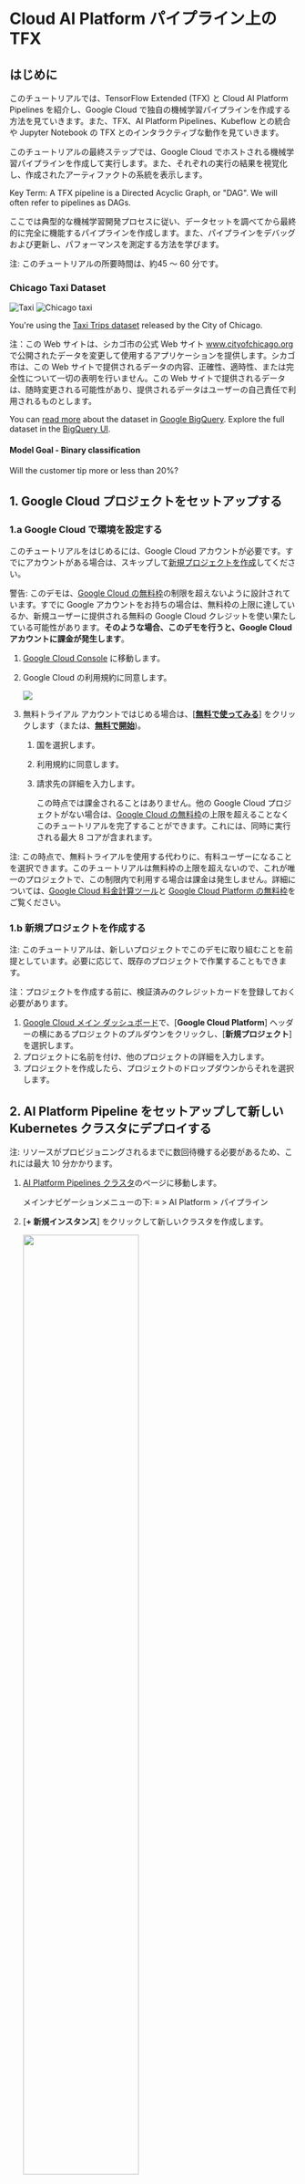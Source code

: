 # Cloud AI Platform パイプライン上の TFX

## はじめに

このチュートリアルでは、TensorFlow Extended (TFX) と Cloud AI Platform Pipelines を紹介し、Google Cloud で独自の機械学習パイプラインを作成する方法を見ていきます。また、TFX、AI Platform Pipelines、Kubeflow との統合や Jupyter Notebook の TFX とのインタラクティブな動作を見ていきます。

このチュートリアルの最終ステップでは、Google Cloud でホストされる機械学習パイプラインを作成して実行します。また、それぞれの実行の結果を視覚化し、作成されたアーティファクトの系統を表示します。

Key Term: A TFX pipeline is a Directed Acyclic Graph, or "DAG". We will often refer to pipelines as DAGs.

ここでは典型的な機械学習開発プロセスに従い、データセットを調べてから最終的に完全に機能するパイプラインを作成します。また、パイプラインをデバッグおよび更新し、パフォーマンスを測定する方法を学びます。

注: このチュートリアルの所要時間は、約45 ～ 60 分です。

### Chicago Taxi Dataset

<!-- Image free for commercial use, does not require attribution:
https://pixabay.com/photos/new-york-cab-cabs-taxi-urban-city-2087998/ -->

![Taxi](https://github.com/tensorflow/docs-l10n/blob/master/site/ja/tfx/tutorials/tfx/images/airflow_workshop/taxi.jpg?raw=true) ![Chicago taxi](https://github.com/tensorflow/docs-l10n/blob/master/site/ja/tfx/tutorials/tfx/images/airflow_workshop/chicago.png?raw=true)

You're using the [Taxi Trips dataset](https://data.cityofchicago.org/Transportation/Taxi-Trips/wrvz-psew) released by the City of Chicago.

注：この Web サイトは、シカゴ市の公式 Web サイト www.cityofchicago.org で公開されたデータを変更して使用するアプリケーションを提供します。シカゴ市は、この Web サイトで提供されるデータの内容、正確性、適時性、または完全性について一切の表明を行いません。この Web サイトで提供されるデータは、随時変更される可能性があり、提供されるデータはユーザーの自己責任で利用されるものとします。

You can [read more](https://cloud.google.com/bigquery/public-data/chicago-taxi) about the dataset in [Google BigQuery](https://cloud.google.com/bigquery/). Explore the full dataset in the [BigQuery UI](https://bigquery.cloud.google.com/dataset/bigquery-public-data:chicago_taxi_trips).

#### Model Goal - Binary classification

Will the customer tip more or less than 20%?

## 1. Google Cloud プロジェクトをセットアップする

### 1.a Google Cloud で環境を設定する

このチュートリアルをはじめるには、Google Cloud アカウントが必要です。すでにアカウントがある場合は、スキップして[新規プロジェクトを作成](#create_project)してください。

警告: このデモは、[Google Cloud の無料枠](https://cloud.google.com/free)の制限を超えないように設計されています。すでに Google アカウントをお持ちの場合は、無料枠の上限に達しているか、新規ユーザーに提供される無料の Google Cloud クレジットを使い果たしている可能性があります。**そのような場合、このデモを行うと、Google Cloud アカウントに課金が発生します**。

1. [Google Cloud Console](https://console.cloud.google.com/) に移動します。

2. Google Cloud の利用規約に同意します。

     <img src="https://github.com/tensorflow/docs-l10n/blob/master/site/ja/tfx/tutorials/tfx/images/cloud-ai-platform-pipelines/welcome-popup.png?raw=true" class="">

3. 無料トライアル アカウントではじめる場合は、[[**無料で使ってみる**](https://console.cloud.google.com/freetrial)] をクリックします（または、[**無料で開始**](https://console.cloud.google.com/freetrial))。

    1. 国を選択します。

    2. 利用規約に同意します。

    3. 請求先の詳細を入力します。

        この時点では課金されることはありません。他の Google Cloud プロジェクトがない場合は、[Google Cloud の無料枠](https://cloud.google.com/free)の上限を超えることなくこのチュートリアルを完了することができます。これには、同時に実行される最大 8 コアが含まれます。

注: この時点で、無料トライアルを使用する代わりに、有料ユーザーになることを選択できます。このチュートリアルは無料枠の上限を超えないので、これが唯一のプロジェクトで、この制限内で利用する場合は課金は発生しません。詳細については、[Google Cloud 料金計算ツール](https://cloud.google.com/products/calculator/)と [Google Cloud Platform の無料枠](https://cloud.google.com/free)をご覧ください。

### 1.b 新規プロジェクトを作成する<a name="create_project"></a>

注: このチュートリアルは、新しいプロジェクトでこのデモに取り組むことを前提としています。必要に応じて、既存のプロジェクトで作業することもできます。

注：プロジェクトを作成する前に、検証済みのクレジットカードを登録しておく必要があります。

1. [Google Cloud メイン ダッシュボード](https://console.cloud.google.com/home/dashboard)で、[**Google Cloud Platform**] ヘッダーの横にあるプロジェクトのプルダウンをクリックし、[**新規プロジェクト**] を選択します。
2. プロジェクトに名前を付け、他のプロジェクトの詳細を入力します。
3. プロジェクトを作成したら、プロジェクトのドロップダウンからそれを選択します。

## 2. AI Platform Pipeline をセットアップして新しい Kubernetes クラスタにデプロイする

注: リソースがプロビジョニングされるまでに数回待機する必要があるため、これには最大 10 分かかります。

1. [AI Platform Pipelines クラスタ](https://console.cloud.google.com/ai-platform/pipelines)のページに移動します。

    メインナビゲーションメニューの下: ≡ &gt; AI Platform &gt; パイプライン

2. [**+ 新規インスタンス**] をクリックして新しいクラスタを作成します。

    <img style="width: 65%;" src="images/cloud-ai-platform-pipelines/new-instance.png">

3. **Kubeflow Pipelines** の概要ページで、[**構成**] をクリックします。

     <img src="https://github.com/tensorflow/docs-l10n/blob/master/site/ja/tfx/tutorials/tfx/images/cloud-ai-platform-pipelines/configure.png?raw=true" class="">

    次に進む前に、Kubernetes Engine API が有効になるまで数分待つ必要がある場合があります。

4. [**Deploy Kubeflow Pipelines**] ページで:

    1. クラスタの[ゾーン](https://cloud.google.com/compute/docs/regions-zones)（または「リージョン」）を選択します。

    2. **重要** [*次のクラウド API へのアクセスを許可する*] というラベルの付いたボックスをオンにします。(これは、このクラスターがプロジェクトの他の部分にアクセスするために必要です。この手順を怠ると、後で修正するのが少し難しくなります。)

         <img src="https://github.com/tensorflow/docs-l10n/blob/master/site/ja/tfx/tutorials/tfx/images/cloud-ai-platform-pipelines/check-the-box.png?raw=true" class="">

    3. [**作成**] をクリックし、クラスタが作成されるまで数分待ちます。

    4. 名前空間とインスタンス名を選択します (デフォルトを使用しても問題ありません)。*マネージド ストレージを使用する*をチェックする必要はありません。

    5. [**デプロイ**] をクリックし、パイプラインがデプロイされるまでしばらく待ちます。Kubeflow Pipelines をデプロイすることにより、利用規約に同意したことになります。

## 3. Cloud AI Platform Notebook インスタンスをセットアップします。

1. [AI Platform Notebooks](https://console.cloud.google.com/ai-platform/notebooks) ページに移動します。

    メイン ナビゲーション メニューの下: ≡ -&gt; AI Platform -&gt; Notebooks

2. プロンプトが表示されたら、Compute Engine API を有効にします。

3. TensorFlow 2.1（またはそれ以降）がインストールされた**新規インスタンス**を作成します。

    新規インスタンス -&gt; TensorFlow 2.1 -&gt; GPU なし

    無料利用枠の制限内に留まるには、ここのデフォルト設定を受け入れないでください。このインスタンスで使用できる vCPU の数を 4 から 2 に減らす必要があります。

    1. [**新規 Notebook インスタンス**] フォームの下部にある [**カスタマイズ**] を選択します。

    2. 1 つまたは 2 つの vCPU を備えた**マシン構成**を選択します。

         <img src="https://github.com/tensorflow/docs-l10n/blob/master/site/ja/tfx/tutorials/tfx/images/cloud-ai-platform-pipelines/two-cpus.png?raw=true" class="">

注: デフォルト設定ではなく 1 つまたは 2 つの vCPU を使用する場合、Notebook のパフォーマンスが低下する可能性がありますが、このチュートリアルの完了を著しく妨げることはありません。デフォルト設定を使用する場合は、少なくとも 12 vCPU に[アカウントをアップグレード](https://cloud.google.com/free/docs/gcp-free-tier#to_upgrade_your_account)してください。これにより、課金が発生します。[料金計算ツール](https://cloud.google.com/products/calculator)や [Google Cloud 無料枠](https://cloud.google.com/free)に関する情報など、料金の詳細については、[Google Kubernetes Engine の料金](https://cloud.google.com/kubernetes-engine/pricing/)を参照してください。

## 4. Getting Started Notebook をローンチする

1. [AI Platform Pipelines クラスタ](https://console.cloud.google.com/ai-platform/pipelines)のページに移動します。

    メインナビゲーションメニューの下: ≡ &gt; AI Platform &gt; パイプライン

2. このチュートリアルで使用しているクラスタの行の、[**パイプライン ダッシュボードを開く**] をクリックします。

    ![open-dashboard](https://github.com/tensorflow/docs-l10n/blob/master/site/ja/tfx/tutorials/tfx/images/cloud-ai-platform-pipelines/open-dashboard.png?raw=true)

3. [**スタートガイド**] ページで、[**TF 2.1 Notebook を開く**] をクリックします。

4. このチュートリアルで使用している Notebook のインスタンスを選択し、[**続行**] をクリックします。

    ![select-notebook](https://github.com/tensorflow/docs-l10n/blob/master/site/ja/tfx/tutorials/tfx/images/cloud-ai-platform-pipelines/select-notebook.png?raw=true)

## 5. Notebook で作業を続行する

重要: このチュートリアルの残りの部分は、前述のステップで開いた Jupyter Lab Notebook で完了する必要があります。ここに記載された手順と説明を参照してください。

### インストール

Getting Started Notebook をはじめるには、まず、Jupyter Lab が実行されている VM に [TFX](https://www.tensorflow.org/tfx) と [Kubeflow Pipelines (KFP)](https://www.kubeflow.org/docs/pipelines/) をインストールします。

次に、インストールされている TFX のバージョンを確認し、インポートを行い、プロジェクト ID を設定して出力します。

![check python version and import](https://github.com/tensorflow/docs-l10n/blob/master/site/ja/tfx/tutorials/tfx/images/cloud-ai-platform-pipelines/check-version-nb-cell.png?raw=true)

### Google Cloud サービスと接続する

パイプライン構成にはプロジェクト ID が必要です。これは、Notebook を介して取得し、環境変数として設定できます。

```python
# Read GCP project id from env.
shell_output=!gcloud config list --format 'value(core.project)' 2>/dev/null
GCP_PROJECT_ID=shell_output[0]
print("GCP project ID:" + GCP_PROJECT_ID)
```

次に、KFP クラスターのエンドポイントを設定します。

This can be found from the URL of the Pipelines dashboard. Go to the Kubeflow Pipeline dashboard and look at the URL. The endpoint is everything in the URL *starting with* the `https://`, *up to, and including*, `googleusercontent.com`.

```python
ENDPOINT='' # Enter YOUR ENDPOINT here.
```

次に、Notebook はカスタム Docker イメージに一意の名前を設定します。

```python
# Docker image name for the pipeline image
CUSTOM_TFX_IMAGE='gcr.io/' + GCP_PROJECT_ID + '/tfx-pipeline'
```

## 6. テンプレートをプロジェクト ディレクトリにコピーする

次の Notebook セルを編集して、パイプラインの名前を設定します。このチュートリアルでは、`my_pipeline`を使用します。

```python
PIPELINE_NAME="my_pipeline"
PROJECT_DIR=os.path.join(os.path.expanduser("~"),"imported",PIPELINE_NAME)
```

次に、Notebook は `tfx` CLI を使用してパイプライン テンプレートをコピーします。このチュートリアルでは、Chicago Taxi データセットを使用してバイナリ分類を実行するため、テンプレートはモデルを`taxi`に設定します。

```python
!tfx template copy \
  --pipeline-name={PIPELINE_NAME} \
  --destination-path={PROJECT_DIR} \
  --model=taxi
```

次に、Notebook はその CWD コンテキストをプロジェクト ディレクトリに変更します。

```
%cd {PROJECT_DIR}
```

### パイプラインファイルを閲覧する

Cloud AI Platform Notebook の左側に、ファイル ブラウザが表示されます。そのパイプライン名 (`my_pipeline`) のディレクトリがあるはずです。それを開いてファイルを表示します。 (Notebook 環境からも開いて編集できます。)

```
# You can also list the files from the shell
! ls
```

上記の`tfx template copy`コマンドは、パイプラインを構築するファイルの基本的なスキャフォールドを作成しました。これらには、Python ソース コード、サンプルデータ、Jupyter Notebook が含まれます。これらは、この特定のサンプルを対象としています。独自のパイプラインの場合、これらはパイプラインに必要なサポート ファイルになります。

Python ファイルの簡単な説明を次に示します。

- `pipeline` - このディレクトリには、パイプラインの定義が含まれています。
    - `configs.py` — パイプライン ランナーの共通定数を定義します。
    - `pipeline.py` — TFX コンポーネントとパイプラインを定義します。
- `models` - このディレクトリには、機械学習モデルの定義が含まれています。
    - `features.py` `features_test.py` — モデルの機能を定義します
    - `preprocessing.py` / `preprocessing_test.py` — `tf::Transform`を使用して前処理ジョブを定義します。
    - `estimator` - このディレクトリには、Estimator ベースのモデルが含まれています。
        - `constants.py` — モデルの定数を定義します。
        - `model.py` / `model_test.py` — TF estimator を使用して DNN モデルを定義します
    - `keras` - このディレクトリには、Keras ベースのモデルが含まれています。
        - `constants.py` — モデルの定数を定義します。
        - `model.py` / `model_test.py` — Keras を使用して DNN モデルを定義します。
- `beam_runner.py` / `kubeflow_runner.py` — オーケストレーション エンジンごとにランナーを定義します。

## 7. Kubeflow で最初の TFX パイプラインを実行

Notebook は、`tfx run` CLI コマンドを使用してパイプラインを実行します。

### ストレージに接続

パイプラインを実行するとアーティファクトが作成されます。これは、[ML-Metadata](https://github.com/google/ml-metadata) に保存する必要があります。アーティファクトは、ファイル システムまたはブロック ストレージに格納する必要があるファイルであるペイロードを指します。このチュートリアルでは、セットアップ中に自動的に作成されたバケットを使用して、GCS を使用してメタデータ ペイロードを保存します。名前は`<your-project-id>-kubeflowpipelines-default`になります。

### パイプラインを作成する

Notebook はサンプル データを GCS バケットにアップロードして、後でパイプラインで使用できるようにします。

```python
!gsutil cp data/data.csv gs://{GOOGLE_CLOUD_PROJECT}-kubeflowpipelines-default/tfx-template/data/taxi/data.csv
```

次に、Notebook は`tfx pipeline create`コマンドを使用してパイプラインを作成します。

```python
!tfx pipeline create  \
--pipeline-path=kubeflow_runner.py \
--endpoint={ENDPOINT} \
--build-image
```

パイプラインの作成中に、Docker イメージをビルドするための`Dockerfile`が生成されます。これらのファイルを他のソースファイルと一緒にソース管理システム (たとえば、git) に追加することを忘れないでください。

### パイプラインの実行

次に、Notebook は`tfx run create`コマンドを使用して、パイプラインの実行を開始します。この実行は、Kubeflow Pipelines ダッシュボードの [実験] の下にも表示されます。

```python
!tfx run create --pipeline-name={PIPELINE_NAME} --endpoint={ENDPOINT}
```

Kubeflow Pipelines ダッシュボードからパイプラインを表示できます。

注: パイプラインの実行が失敗した場合、KFP ダッシュボードで詳細なログを確認できます。失敗の主な原因の 1 つは、許可関連の問題です。KFP クラスタに Google Cloud API へのアクセス権限があることを確認してください。これは、[GCP で KFP クラスタを作成するときに](https://cloud.google.com/ai-platform/pipelines/docs/setting-up)構成します。[GCP でのトラブルシューティング ドキュメント](https://cloud.google.com/ai-platform/pipelines/docs/troubleshooting)を参照してください。

## 8. データを検証する

The first task in any data science or ML project is to understand and clean the data.

- 各特徴量のデータ型を理解する
- Look for anomalies and missing values
- Understand the distributions for each feature

### コンポーネント

![Data Components](https://github.com/tensorflow/docs-l10n/blob/master/site/ja/tfx/tutorials/tfx/images/airflow_workshop/examplegen1.png?raw=true) ![Data Components](https://github.com/tensorflow/docs-l10n/blob/master/site/ja/tfx/tutorials/tfx/images/airflow_workshop/examplegen2.png?raw=true)

- [ExampleGen](https://www.tensorflow.org/tfx/guide/examplegen) ingests and splits the input dataset.
- [StatisticsGen](https://www.tensorflow.org/tfx/guide/statsgen) calculates statistics for the dataset.
- [SchemaGen](https://www.tensorflow.org/tfx/guide/schemagen) SchemaGen examines the statistics and creates a data schema.
- [ExampleValidator](https://www.tensorflow.org/tfx/guide/exampleval) looks for anomalies and missing values in the dataset.

### Jupyter ラボ ファイル エディターで以下を行います

`pipeline`/`pipeline.py`で、これらのコンポーネントをパイプラインに追加する行のコメントを外します。

```python
# components.append(statistics_gen)
# components.append(schema_gen)
# components.append(example_validator)
```

（`ExampleGen`は、テンプレート ファイルがコピーされたときにすでに有効になっています）。

### パイプラインを更新して再実行する

```python
# Update the pipeline
! tfx pipeline update \
  --pipeline-path=kubeflow_runner.py \
  --endpoint={ENDPOINT}

! tfx run create --pipeline-name "{PIPELINE_NAME}"
```

### パイプラインを確認する

Kubeflow Orchestrator の場合、KFP ダッシュボードにアクセスし、パイプライン実行のページでパイプライン出力を見つけます。左側の [実験] タブをクリックし、[実験] ページの [すべての実行] をクリックします。パイプラインの名前の実行が表示されるはずです。

### More advanced example

The example presented here is really only meant to get you started. For a more advanced example see the [TensorFlow Data Validation Colab](https://www.tensorflow.org/tfx/tutorials/data_validation/chicago_taxi).

For more information on using TFDV to explore and validate a dataset, [see the examples on tensorflow.org](https://www.tensorflow.org/tfx/data_validation).

## 9. 特徴量エンジニアリング

You can increase the predictive quality of your data and/or reduce dimensionality with feature engineering.

- Feature crosses
- Vocabularies
- 埋め込み
- PCA
- Categorical encoding

One of the benefits of using TFX is that you will write your transformation code once, and the resulting transforms will be consistent between training and serving.

### コンポーネント

![Transform](https://github.com/tensorflow/docs-l10n/blob/master/site/ja/tfx/tutorials/tfx/images/airflow_workshop/transform.png?raw=true)

- [変換](https://www.tensorflow.org/tfx/guide/transform)は、データセットに対する特徴量エンジニアリングを実行します。

### Jupyter ラボ ファイル エディターで次を行います

`pipeline`/`pipeline.py`で、パイプラインに [Transform](https://www.tensorflow.org/tfx/guide/transform) を追加する行を見つけてコメントを外します。

```python
# components.append(transform)
```

### パイプラインを更新して再実行する

```python
# Update the pipeline
! tfx pipeline update \
  --pipeline-path=kubeflow_runner.py \
  --endpoint={ENDPOINT}

! tfx run create --pipeline-name "{PIPELINE_NAME}"
```

### パイプライン出力を確認する

Kubeflow Orchestrator の場合、KFP ダッシュボードにアクセスし、パイプライン実行のページでパイプライン出力を見つけます。左側の [実験] タブをクリックし、[実験] ページの [すべての実行] をクリックします。パイプラインの名前の実行が表示されるはずです。

### More advanced example

The example presented here is really only meant to get you started. For a more advanced example see the [TensorFlow Transform Colab](https://www.tensorflow.org/tfx/tutorials/transform/census).

## 10. トレーニング

Train a TensorFlow model with your nice, clean, transformed data.

- 前のステップの変換を含めて、一貫して適用されるようにします。
- Save the results as a SavedModel for production
- Visualize and explore the training process using TensorBoard
- Also save an EvalSavedModel for analysis of model performance

### コンポーネント

- [Trainer](https://www.tensorflow.org/tfx/guide/trainer) は TensorFlow モデルをトレーニングします。

### Jupyter ラボ ファイル エディターで次を行います

`pipeline`/`pipeline.py` で、パイプラインに Trainer を追加する行を見つけてコメントを外します。

```python
# components.append(trainer)
```

### パイプラインを更新して再実行する

```python
# Update the pipeline
! tfx pipeline update \
  --pipeline-path=kubeflow_runner.py \
  --endpoint={ENDPOINT}

! tfx run create --pipeline-name "{PIPELINE_NAME}"
```

### パイプライン出力を確認する

Kubeflow Orchestrator の場合、KFP ダッシュボードにアクセスし、パイプライン実行のページでパイプライン出力を見つけます。左側の [実験] タブをクリックし、[実験] ページの [すべての実行] をクリックします。パイプラインの名前の実行が表示されるはずです。

### More advanced example

The example presented here is really only meant to get you started. For a more advanced example see the [TensorBoard Tutorial](https://www.tensorflow.org/tensorboard/r1/summaries).

## 11. モデルのパフォーマンスの分析

Understanding more than just the top level metrics.

- Users experience model performance for their queries only
- Poor performance on slices of data can be hidden by top level metrics
- Model fairness is important
- Often key subsets of users or data are very important, and may be small
    - Performance in critical but unusual conditions
    - Performance for key audiences such as influencers
- If you’re replacing a model that is currently in production, first make sure that the new one is better

### コンポーネント

- [Evaluator](https://www.tensorflow.org/tfx/guide/evaluator) はトレーニング結果の詳細分析を実行します。

### Jupyter ラボ ファイル エディターで次を行います

`pipeline`/`pipeline.py` で、Evaluator をパイプラインに追加する行を見つけてコメント解除します。

```python
components.append(evaluator)
```

### パイプラインを更新して再実行する

```python
# Update the pipeline
! tfx pipeline update \
  --pipeline-path=kubeflow_runner.py \
  --endpoint={ENDPOINT}

! tfx run create --pipeline-name "{PIPELINE_NAME}"
```

### パイプライン出力を確認する

Kubeflow Orchestrator の場合、KFP ダッシュボードにアクセスし、パイプライン実行のページでパイプライン出力を見つけます。左側の [実験] タブをクリックし、[実験] ページの [すべての実行] をクリックします。パイプラインの名前の実行が表示されるはずです。

## 12. モデルのサービング

If the new model is ready, make it so.

- Pusher deploys SavedModels to well-known locations

Deployment targets receive new models from well-known locations

- TensorFlow Serving
- TensorFlow Lite
- TensorFlow JS
- TensorFlow Hub

### コンポーネント

- [Pusher](https://www.tensorflow.org/tfx/guide/pusher) deploys the model to a serving infrastructure.

### Jupyter ラボ ファイル エディターで次を行います

`pipeline`/`pipeline.py`で、Pusher をパイプラインに追加する行を見つけてコメントを外します。

```python
# components.append(pusher)
```

### パイプライン出力を確認する

Kubeflow Orchestrator の場合、KFP ダッシュボードにアクセスし、パイプライン実行のページでパイプライン出力を見つけます。左側の [実験] タブをクリックし、[実験] ページの [すべての実行] をクリックします。パイプラインの名前の実行が表示されるはずです。

### 利用可能なデプロイメントターゲット

これでモデルのトレーニングと検証が完了し、モデルの実稼働環境の準備が整いました。次のような TensorFlow デプロイメント ターゲットのいずれかにモデルをデプロイできるようになりました。

- [TensorFlow Serving](https://www.tensorflow.org/tfx/guide/serving), for serving your model on a server or server farm and processing REST and/or gRPC inference requests.
- [TensorFlow Lite](https://www.tensorflow.org/lite), for including your model in an Android or iOS native mobile application, or in a Raspberry Pi, IoT, or microcontroller application.
- [TensorFlow.js](https://www.tensorflow.org/js), for running your model in a web browser or Node.JS application.

## より高度な例

前述の例は、初心者向けのものです。以下は、他のクラウドサービスとの統合の例です。

### Kubeflow Pipelines のリソースに関する考慮事項

ワークロードの要件に対して、Kubeflow Pipelines デプロイメントのデフォルト構成がニーズを満たしていない場合があります。`KubeflowDagRunnerConfig`を呼び出し、`pipeline_operator_funcs`を使用して、リソース構成をカスタマイズできます。

`pipeline_operator_funcs`は`OpFunc`アイテムのリストであり、`KubeflowDagRunner`からコンパイルされた KFP パイプライン仕様で生成されたすべての`ContainerOp`インスタンスを変換します。

たとえば、メモリを構成するには、[`set_memory_request`](https://github.com/kubeflow/pipelines/blob/646f2fa18f857d782117a078d626006ca7bde06d/sdk/python/kfp/dsl/_container_op.py#L249)を使用して必要なメモリ量を宣言できます。これを行うには、一般的に`set_memory_request`のラッパーを作成し、それを使用してパイプライン `AggFunc`のリストに追加します。

```python
def request_more_memory():
  def _set_memory_spec(container_op):
    container_op.set_memory_request('32G')
  return _set_memory_spec

# Then use this opfunc in KubeflowDagRunner
pipeline_op_funcs = kubeflow_dag_runner.get_default_pipeline_operator_funcs()
pipeline_op_funcs.append(request_more_memory())
config = KubeflowDagRunnerConfig(
    pipeline_operator_funcs=pipeline_op_funcs,
    ...
)
kubeflow_dag_runner.KubeflowDagRunner(config=config).run(pipeline)
```

同様に以下の関数を使用してリソースを構成できます。

- `set_memory_limit`
- `set_cpu_request`
- `set_cpu_limit`
- `set_gpu_limit`

### `BigQueryExampleGen`を試してみる

[BigQuery](https://cloud.google.com/bigquery) は、サーバーレスでスケーラビリティと費用対効果の高いクラウド データ ウェアハウスです。BigQuery は、TFX のトレーニング サンプルのソースとして使用できます。このステップでは、パイプラインに`BigQueryExampleGen`を追加します。

#### Jupyter ラボ ファイル エディターで次を行います

**`pipeline.py`をダブルクリックして開きます**。`CsvExampleGen`をコメントアウトし、`BigQuery Example Gen`のインスタンスを作成する行のコメントを外します。また、`create_pipeline`関数の`query`引数のコメントも外す必要があります。

BigQuery に使用する GCP プロジェクトを指定する必要があります。そのためには、パイプラインの作成時に`beam_pipeline_args`に`--project`を設定します。

**`configs.py`**をダブルクリックして開きます。`BIG_QUERY_WITH_DIRECT_RUNNER_BEAM_PIPELINE_ARGS`と`BIG_QUERY_QUERY`の定義のコメントを外します。このファイルのプロジェクト ID とリージョンの値を、GCP プロジェクトの正しい値に置き換えます。

> **注: 続行する前に、GCP プロジェクト ID とリージョンを`configs.py`ファイルに設定する必要があります。**

**ディレクトリを 1 レベル上に変更します。**ファイル リストの上にあるディレクトリの名前をクリックします。ディレクトリ名はパイプライン名で、パイプライン名を変更しなかった場合は`my_pipeline`です。

**ダブルクリックして`kubeflow_runner.py`** を開きます。`create_pipeline`関数の 2 つの引数 `query`と`beam_pipeline_args`のコメントを外します。

パイプラインで BigQuery をサンプル ソースとして使用する準備ができました。前と同じようにパイプラインを更新し、ステップ 5 と 6 で行ったように新しい実行を作成します。

#### パイプラインを更新して再実行する

```python
# Update the pipeline
!tfx pipeline update \
  --pipeline-path=kubeflow_runner.py \
  --endpoint={ENDPOINT}

!tfx run create --pipeline-name {PIPELINE_NAME} --endpoint={ENDPOINT}
```

### Dataflow を試してみる

いくつかの [TFX コンポーネントは Apache Beam を使用](https://www.tensorflow.org/tfx/guide/beam)してデータ並列パイプラインを実装します。そのため、[Google Cloud Dataflow](https://cloud.google.com/dataflow/) を使用してデータ処理ワークロードを分散できます。このステップでは、Apache Beam のデータ処理バックエンドとして Dataflow を使用するように Kubeflow オーケストレーターを設定します。

> **注:** Dataflow API がまだ有効になっていない場合は、コンソールを使用するか、CLI から次のコマンドを使用して（Cloud Shell など）有効にできます。

```bash
# Select your project:
gcloud config set project YOUR_PROJECT_ID

# Get a list of services that you can enable in your project:
gcloud services list --available | grep Dataflow

# If you don't see dataflow.googleapis.com listed, that means you haven't been
# granted access to enable the Dataflow API.  See your account adminstrator.

# Enable the Dataflow service:

gcloud services enable dataflow.googleapis.com
```

> **注:** 実行速度は、デフォルトの [Google Compute Engine（GCE）](https://cloud.google.com/compute) 割り当てにより制限される場合があります。約 250 の Dataflow VM に十分な割り当てを設定することをお勧めします（**250 個の CPU、250 個の IP アドレス、62500 GB の永続ディスク**）。詳細については、[GCE 割り当て](https://cloud.google.com/compute/quotas)と [Dataflow 割り当て](https://cloud.google.com/dataflow/quotas)のドキュメントを参照してください。IP アドレスの割り当てによりブロックされている場合は、より大きな[`worker_type`](https://cloud.google.com/dataflow/docs/guides/specifying-exec-params#setting-other-cloud-dataflow-pipeline-options)を使用すると、必要な IP の数を減らすことができます。

**`pipeline`をダブルクリックしてディレクトリを変更し、`configs.py`**をダブルクリックして開きます。`GOOGLE_CLOUD_REGION`と`DATAFLOW_BEAM_PIPELINE_ARGS`の定義のコメントを外します。

**ディレクトリを 1 レベル上に変更します。**ファイル リストの上にあるディレクトリの名前をクリックします。ディレクトリ名はパイプライン名で、変更しなかった場合は`my_pipeline`です。

**`kubeflow_runner.py`**をダブルクリックして開きます。`beam_pipeline_args`のコメントを外します。（ステップ 7 で追加した最新の`beam_pipeline_args`も必ずコメントアウトしてください）。

#### パイプラインを更新して再実行する

```python
# Update the pipeline
!tfx pipeline update \
  --pipeline-path=kubeflow_runner.py \
  --endpoint={ENDPOINT}

!tfx run create --pipeline-name {PIPELINE_NAME} --endpoint={ENDPOINT}
```

[Cloud Console の Dataflow](http://console.cloud.google.com/dataflow) で Dataflow のジョブを見つけることができます。

### KFP で Cloud AI Platform のトレーニングと予測を試す

TFX は、[トレーニングと予測のための Cloud AI Platform](https://cloud.google.com/ai-platform/) など、いくつかのマネージド GCP サービスと相互運用します。機械学習モデルをトレーニングするためのマネージド サービスである Cloud AI Platform Training を使用するように `Trainer` コンポーネントを設定できます。さらに、モデルが構築され、サービングする準備ができたら、サービングするためにモデルを Cloud AI Platform Prediction に *push* できます。このステップでは、Cloud AI Platform サービスを使用するように`Trainer`コンポーネントと`Pusher`コンポーネントを設定します。

ファイルを編集する前に、最初に *AI Platform Training と Prediction API* を有効にする必要がある場合があります。

**[`pipeline`]をダブルクリックしてディレクトリを変更し、ダブルクリックして`configs.py`**を開きます。`GOOGLE_CLOUD_REGION`、`GCP_AI_PLATFORM_TRAINING_ARGS`、`GCP_AI_PLATFORM_SERVING_ARGS` の定義のコメントを外します。カスタム ビルドのコンテナ イメージを使用して Cloud AI Platform Training でモデルをトレーニングするため、`GCP_AI_PLATFORM_TRAINING_ARGS`の`masterConfig.imageUri`を上記の`CUSTOM_TFX_IMAGE`と同じ値に設定する必要があります。

**ディレクトリを 1 レベル上に変更し、ダブルクリックして`kubeflow_runner.py`**を開きます。`ai_platform_training_args`と`ai_platform_serving_args`のコメントを外します。

> 注: トレーニング ステップで権限エラーを受け取った場合は、Cloud Machine Learning Engine (AI Platform Prediction と Training) サービス アカウントに　Storage <br> オブジェクト閲覧者権限を提供する必要がある場合があります。詳細については、[Container Registry のドキュメント](https://cloud.google.com/container-registry/docs/access-control#grant)をご覧ください。

#### パイプラインを更新して再実行する

```python
# Update the pipeline
!tfx pipeline update \
  --pipeline-path=kubeflow_runner.py \
  --endpoint={ENDPOINT}

!tfx run create --pipeline-name {PIPELINE_NAME} --endpoint={ENDPOINT}
```

トレーニング ジョブは [Cloud AI Platform ジョブ](https://console.cloud.google.com/ai-platform/jobs)で見つけることができます。パイプラインが正常に完了した場合、[Cloud AI Platform モデル](https://console.cloud.google.com/ai-platform/models)でモデルを見つけることができます。

## 14. 独自のデータを使用する

このチュートリアルでは、Chicago Taxi データセットを使用してモデルのパイプラインを作成しました。次に、独自のデータをパイプラインに入れてみます。データは、Google Cloud Storage、BigQuery、CSV ファイルなど、パイプラインがアクセスできる場所ならどこにでも保存できます。

データに対応するようにパイプライン定義を変更する必要があります。

### データがファイルに保存されている場合

1. `kubeflow_runner.py`の`DATA_PATH`を変更して、場所を示します。

### データが BigQuery に保存されている場合

1. configs.py の`BIG_QUERY_QUERY`をクエリ ステートメントに変更します。
2. `models`/`features.py`に特徴量を追加します。
3. `models`/`preprocessing.py`を変更して、[トレーニング用の入力データを変換](https://www.tensorflow.org/tfx/guide/transform)します。
4. `models`/`keras`/`model.py`と`models`/`keras`/`constants.py`を変更して、[機械学習モデルを記述](https://www.tensorflow.org/tfx/guide/trainer)します。

### Trainer についての詳細

トレーニング パイプラインの詳細については、[Trainer コンポーネント ガイド](https://www.tensorflow.org/tfx/guide/trainer)を参照してください。

## クリーンアップ

このプロジェクトで使用されているすべての Google Cloud リソースをクリーンアップするには、チュートリアルで使用した [Google Cloud プロジェクトを削除](https://cloud.google.com/resource-manager/docs/creating-managing-projects#shutting_down_projects)します。

または、各コンソール（[Google Cloud Storage](https://console.cloud.google.com/storage) - [Google Container Registry](https://console.cloud.google.com/gcr) - [Google Kubernetes Engine](https://console.cloud.google.com/kubernetes)）にアクセスして、個々のリソースをクリーンアップできます。
